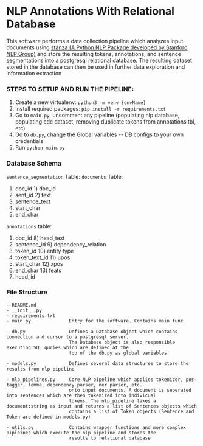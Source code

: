 # NLP Annotations With Relational Database
This software performs a data collection pipeline which analyzes input documents using [stanza (A Python NLP Package developed by Stanford NLP Group)](https://stanfordnlp.github.io/stanza/) and store the resulting tokens, annotations, and sentence segmentations into a postgresql relational database. The resulting dataset stored in the database can then be used in further data exploration and information extraction 
### STEPS TO SETUP AND RUN THE PIPELINE:
1. Create a new virtualenv: `python3 -m venv {envName}`
2. Install required packages: `pip install -r requirements.txt`
3. Go to `main.py`, uncomment any pipeline (populating nlp database, populating cdc dataset, removing duplicate tokens from annotations tbl, etc)
4. Go to `db.py`, change the Global variables -- DB configs to your own credentials 
5. Run `python main.py` 

### Database Schema                                
`sentence_segmentation` Table:      `documents`  Table:
1)	doc_id                          1)	doc_id
2)	sent_id                         2)	text 
3)	sentence_text                   
4)	start_char                      
5)	end_char                        

`annotations` table:
1)	doc_id            8)	head_text
2)	sentence_id       9)	dependency_relation
3)	token_id          10) entity type
4)	token_text_id     11) upos
5)	start_char        12) xpos
6)	end_char          13) feats
7)	head_id







### File Structure
```
- README.md
- __init__.py   
- requirements.txt
- main.py              Entry for the software. Contains main func

- db.py                Defines a Database object which contains connection and cursor to a postgresql server.
                       The Database object is also responsible executing SQL quries which are defined at the 
                       top of the db.py as global variables

- models.py            Defines several data structures to store the results from nlp pipeline 

- nlp_pipelines.py     Core NLP pipeline which applies tokenizer, pos-tagger, lemma, dependency parser, ner parser, etc.
                       onto input documents. A document is seperated into sentences which are then tokenized into indivicual
                       tokens. The nlp_pipeline takes a document:string as input and returns a list of Sentences objects which 
                       contains a list of Token objects (Sentence and Token are defined in models.py)

- utils.py             Contains wrapper functions and more complex pipleines which execute the nlp pipeline and stores the 
                       results to relational database
```








